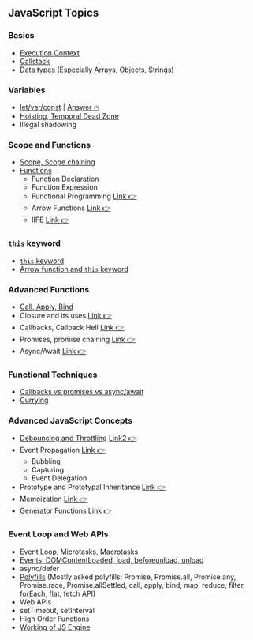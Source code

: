 ## JavaScript Topics

### Basics
- [Execution Context](#)
- [Callstack](#)
- [Data types](#) (Especially Arrays, Objects, Strings)

### Variables
- [let/var/const](https://www.youtube.com/watch?v=oUWRxJ19gfE&t=698s) | [Answer 🔥](./Javascript_Topics/let_var_const.md)
- [Hoisting, Temporal Dead Zone](https://www.hyno.co/blog/understanding-javascript-temporal-dead-zone-and-hoisting-comprehensive-guide.html)
- Illegal shadowing

### Scope and Functions
- [Scope, Scope chaining](https://www.youtube.com/watch?v=cHHU0jXfjKY&t=504s)
- [Functions](https://www.youtube.com/watch?v=Bn56WahG_t0&t=10s)
  - Function Declaration
  - Function Expression
  - Functional Programming [Link 👉](https://www.youtube.com/watch?v=dAPL7MQGjyM&t=465s)
  - Arrow Functions [Link 👉](https://www.youtube.com/watch?v=9ksqBa8_txM&t=1s)
  - IIFE [Link 👉](https://www.youtube.com/watch?v=GAIbn16Iytc&t=22s)

### `this` keyword
- [`this` keyword](https://medium.com/tech-tajawal/javascript-this-4-rules-7354abdb274c)
- [Arrow function and `this` keyword](https://dev.to/bhagatparwinder/arrow-functions-this-keyword-350j)

### Advanced Functions
- [Call, Apply, Bind](https://www.youtube.com/watch?v=SaWTn1ZNTpo&t=1s)
- Closure and its uses [Link 👉](https://www.youtube.com/watch?v=VaH09NXQZ58&t=444s)
- Callbacks, Callback Hell [Link 👉](https://www.youtube.com/watch?v=c-0P67cxTbI)
- Promises, promise chaining [Link 👉](https://www.youtube.com/watch?v=NJwRQgsu1Q8&t=1s)
- Async/Await [Link 👉](https://www.youtube.com/watch?v=spvYqO_Kp9Q)

### Functional Techniques
- [Callbacks vs promises vs async/await](https://www.freecodecamp.org/news/javascript-async-await-tutorial-learn-callbacks-promises-async-await-by-making-icecream/)
- [Currying](https://javascript.plainenglish.io/javascript-currying-comprehensive-guide-e69c47497309)

### Advanced JavaScript Concepts
- [Debouncing and Throttling](https://www.youtube.com/watch?v=MK8VSKzspCE&t=2s) [Link2 👉](https://www.youtube.com/watch?v=cxi25srbYX8)
- Event Propagation [Link 👉](https://www.youtube.com/watch?v=ndfGreSllqM)
  - Bubbling
  - Capturing
  - Event Delegation
- Prototype and Prototypal Inheritance [Link 👉](https://www.youtube.com/watch?v=uMI5cNeHTOc&t=27s)
- Memoization [Link 👉](https://www.youtube.com/watch?v=oa0FJyHMuqg&t=358s)
- Generator Functions [Link 👉](https://www.youtube.com/watch?v=rpWNNjV5D6A)

### Event Loop and Web APIs
- Event Loop, Microtasks, Macrotasks
- [Events: DOMContentLoaded, load, beforeunload, unload](https://tilomitra.com/html-page-lifecycle-events/)
- async/defer
- [Polyfills](https://github.com/ghoshsuman845/js-polyfills) (Mostly asked polyfills: Promise, Promise.all, Promise.any, Promise.race, Promise.allSettled, call, apply, bind, map, reduce, filter, forEach, flat, fetch API)
- Web APIs
- setTimeout, setInterval
- High Order Functions
- [Working of JS Engine](https://youtu.be/xckH5s3UuX4?si=0S3VazCatZBlDfgv)
